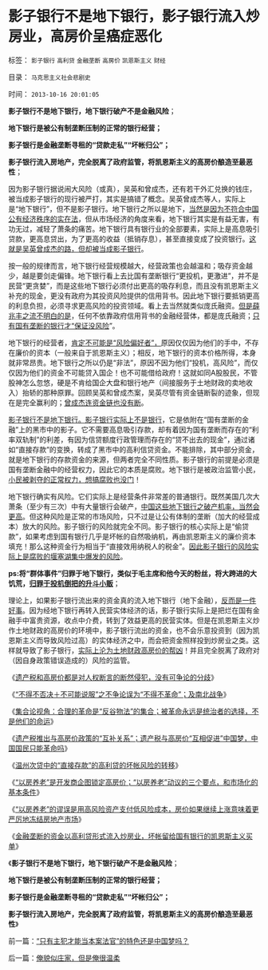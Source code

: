 # 影子银行不是地下银行，影子银行流入炒房业，高房价呈癌症恶化

标签： `影子银行` `高利贷` `金融垄断` `高房价` `凯恩斯主义` `财经` 

目录： `马克思主义社会悲剧史`

时间： `2013-10-16 20:01:05`

**影子银行不是地下银行，地下银行破产不是金融风险**；

**地下银行是被公有制垄断压制的正常的银行经营；**

**影子银行是金融垄断寻租的“贷款走私”“坏帐归公”；**

**影子银行流入房地产，完全脱离了政府监管，将凯恩斯主义的高房价酿造至最恶性**；

因为影子银行据说闹大风险（或真），吴英和曾成杰，还有若干外汇兑换的钱庄，被当成影子银行的现行被严打，其实是搞错了概念。吴英曾成杰等人，实际上是“地下银行”，但不是影子银行。地下银行之所以是地下，[当然是因为不符合中国公有经济秩序的实在法](../../../2012/6/10/为什么金融秩序Order吴英该死.md)，但从市场经济的角度来看，地下银行其实是有益无害，有功无过，减轻了萧条的痛苦。地下银行具有银行业的全部要素，实际上是高息吸引贷款，更高息贷出，为了更高的收益（抵销存息），甚至直接变成了投资银行。[这就是吴英曾成杰的路，但却被当成影子银行](../../../2013/7/17/刘志军与曾成杰“死与不死”的不祥信息.md)。

按一般的规律而言，地下银行经营规模越大，经营政策也会越温和；吸存资金越少，越是要剑走偏锋。地下银行看上去比国有垄断银行“更投机，更激进”，并不是民营“更贪婪”，而是这些地下银行必须付出更高的吸存利息，而且没有凯恩斯主义补充的现金，更没有政府为其投资风险提供的信用背书。因此地下银行要抵销更高的利息负担，必须寻求更高风险的投资领域。看上去当然就类似庞氏融资。[但是薛兆丰之流不明白的是](../../../2012/6/10/薛兆丰先生的权威型大脑和吴英案的大字报.md)，任何不依靠政府信用背书的金融经营体，都是庞氏融资；[只有国有垄断的银行才“保证没风险](../../../2011/10/9/零和投机的贡献，高利贷是最核心的价格信号.md)”。

地下银行的经营者，[肯定不可能是“风险偏好者”，](../../../2013/7/24/凯恩斯主义的大牛市和大萧条，大混蛋和大笨蛋.md)原因仅仅因为他们的手中，不存在廉价的资本（一般来自于凯恩斯主义）；相反，地下银行的资本价格所得，本身就非常昂贵。地下银行之所以仍是“非法”，原因不因为他们“投机，高风险”，而仅仅因为他们的资金不可能贷入国企！也不可能借给政府！这就如同A股股民，不管股神怎么忽悠，硬是不肯给国企大盘和银行地产（间接服务于土地财政的卖地收入）抬轿的那种原罪。回顾吴英和曾成杰案，吴英尽管有资金链断裂的迹象，但现在是完全赢利的；[曾成杰连资金链也没有断](../../../2013/7/15/刘志军不该死，曾成杰应该放.md)。

[影子银行不是地下银行。影子银行实际上不是银行](../../../2013/7/17/薛兆丰和叶檀对“影子银行”的误区，及吴英，曾成杰.md)，它是依附在“国有垄断的金融”上的黑市中的影子。它不需要高息吸引存款，却有着因为国有垄断而存在的“利率双轨制”的利差，有因为信贷额度行政管理而存在的“贷不出去的现金”，通过诸如“直接存款”的变换，转成了黑市中的高利信贷资金。不能排除，其中部分资金，就是地下银行的存款资金的来源，但两者完全不同性质。影子银行的前提是必须是国有垄断金融中的经营权力，因此它的本质是腐败。地下银行是被政治监管小民，[小民被剥夺的正常权力，想搞腐败也没门](../../../2010/2/28/从专营权层层盘剥理解中国特色的黑社会.md)！

地下银行确实有风险。它们实际上是经营条件非常差的普通银行。既然美国几次大萧条（至少有三次）中有大量银行会破产，[中国这些地下银行之破产机率，当然会更高](../../../2013/9/18/《破产法》难产，不如先恢复债务奴隶制.md)。但这种风险是正常的市场风险，只不过是让公有体制的垄断（加大的经营成本）放大的风险。影子银行的风险就完全不同。影子银行的核心实际上是“偷贷款”，如果考虑到国有银行几乎是坏帐的自然吸纳机，再由凯恩斯主义的廉价资本填充！那么这种资金行为相当于“直接效用纳税人的税金”。[因此影子银行的风险实际上是腐败的堰塞湖集中爆发的风险](../../../2013/9/14/土地财政的高房价中的坏帐链条的堰塞湖.md)。

**ps:将“群体事件”归罪于地下银行，类似于毛主席和他今天的粉丝，将大跨进的大饥荒，[归罪于投机倒把的升斗小贩](../../../2010/11/29/计划经济的胡汉三又想回来了.md)**；

理论上，如果影子银行流出来的资金真的流入地下银行（地下金融），[反而是一件好事](../../../2011/9/21/打压“投机和高利贷”，经济危机只会火上添油.md)。因为经地下银行再转入民营实体经济的话，影子银行实际上是把烂在国有金融手中富贵资源，收点中介费，转到了效益更高的民营实体。但是在凯恩斯主义炒作土地财政的高房价的环境中，影子银行流出的资金，也不会乐意投资到（因为凯恩斯主义而导致风险过高）的实体经济之中，而会把资金照样投到炒房业之类。这样就导致了影子银行，[实际上沦为土地财政高房价的帮凶](../../../2013/10/8/温州次贷中的“直接存款”的高利贷的坏帐风险的转移.md)！并且完全脱离了政府对（因自身政策错误造成的）风险的监管。

《[遗产税和高房价都是对人权断言的断然侵犯，没有可争论的分歧](../../../2013/10/5/遗产税和高房价都是对人权断言的断然侵犯，没有可供分歧的争论.md)》

《[“不得不否决＋不可能说服”之不争论误为“不得不革命”；及南北战争](../../../2013/10/6/国民如何与公权的烟幕“不争论”？兼谈南北战争.md)》

《[集合论视角：合理的革命是“反谷物法”的集合；被革命永远是统治者的选择，不是他们的命运](../../../2013/10/7/集合论视角：合理的革命是“反谷物法”的集合.md)》

《[遗产税推出与高房价政策的“互补关系”；遗产税与高房价“互相促进”中国梦，中国国民只能革命吗](../../../2013/10/8/遗产税是与高房价政策互补的中国梦吗？.md)》

《[温州次贷中的“直接存款”的高利贷的坏帐风险的转移](../../../2013/10/8/温州次贷中的“直接存款”的高利贷的坏帐风险的转移.md)》

《[“以房养老”是开发商企图锁定高房价；“以房养老”动议的三个要点，和市场化的基本条件](../../../2013/10/15/“以房养老”是企图锁定高房价，让政府和央行买单.md)》

《[“以房养老”的谬误是用高风险资产支付低风险成本，房价如果继续上涨意味着更严厉地冻结房地产市场](../../../2013/10/15/从不确定成本的倒置，看透“以房养老”的全国陷阱.md)》

《[金融垄断的资金以高利贷形式流入炒房业，坏帐留给国有银行的凯恩斯主义买单](../../../2013/10/15/炒房业的主要资金，肯定是国有垄断银行的地下信贷.md)》

《**影子银行不是地下银行，地下银行破产不是金融风险**；

**地下银行是被公有制垄断压制的正常的银行经营；**

**影子银行是金融垄断寻租的“贷款走私”“坏帐归公”；**

**影子银行流入房地产，完全脱离了政府监管，将凯恩斯主义的高房价酿造至最恶性**》



前一篇：[“只有主犯才能当本案法官”的特色还是中国梦吗？](../../../2013/10/16/“只有主犯才能当本案法官”的特色还是中国梦吗？.md)

后一篇：[俺貌似庄家，但是俺很温柔](../../../2013/10/16/俺貌似庄家，但是俺很温柔.md)